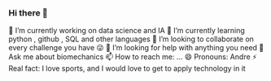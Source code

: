 ### Hi there 👋

  🔭 I’m currently working on data science and IA
  🌱 I’m currently learning python , github , SQL and other languages 
  👯 I’m looking to collaborate on every challenge you have 😜
  🤔 I’m looking for help with anything you need 
  💬 Ask me about biomechanics 
  📫 How to reach me: ...
  😄 Pronouns: Andre
  ⚡ Real fact: I love sports, and I would love to get to apply technology in it  

